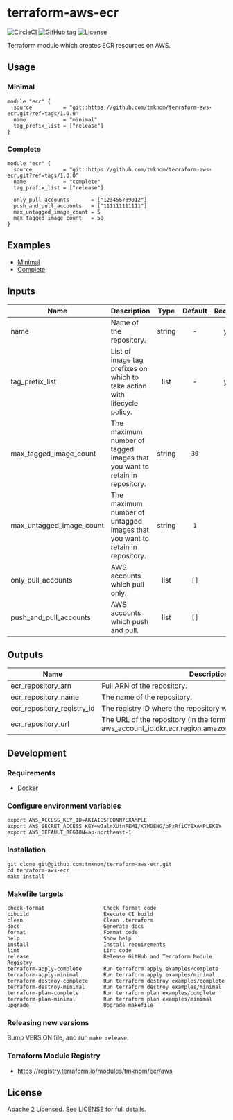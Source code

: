 # terraform-aws-ecr

[![CircleCI](https://circleci.com/gh/tmknom/terraform-aws-ecr.svg?style=svg)](https://circleci.com/gh/tmknom/terraform-aws-ecr)
[![GitHub tag](https://img.shields.io/github/tag/tmknom/terraform-aws-ecr.svg)](https://registry.terraform.io/modules/tmknom/ecr/aws)
[![License](https://img.shields.io/github/license/tmknom/terraform-aws-ecr.svg)](https://opensource.org/licenses/Apache-2.0)

Terraform module which creates ECR resources on AWS.

## Usage

### Minimal

```hcl
module "ecr" {
  source          = "git::https://github.com/tmknom/terraform-aws-ecr.git?ref=tags/1.0.0"
  name            = "minimal"
  tag_prefix_list = ["release"]
}
```

### Complete

```hcl
module "ecr" {
  source          = "git::https://github.com/tmknom/terraform-aws-ecr.git?ref=tags/1.0.0"
  name            = "complete"
  tag_prefix_list = ["release"]

  only_pull_accounts       = ["123456789012"]
  push_and_pull_accounts   = ["111111111111"]
  max_untagged_image_count = 5
  max_tagged_image_count   = 50
}
```

## Examples

- [Minimal](https://github.com/tmknom/terraform-aws-ecr/tree/master/examples/minimal)
- [Complete](https://github.com/tmknom/terraform-aws-ecr/tree/master/examples/complete)

## Inputs

| Name                     | Description                                                                  |  Type  | Default | Required |
| ------------------------ | ---------------------------------------------------------------------------- | :----: | :-----: | :------: |
| name                     | Name of the repository.                                                      | string |    -    |   yes    |
| tag_prefix_list          | List of image tag prefixes on which to take action with lifecycle policy.    |  list  |    -    |   yes    |
| max_tagged_image_count   | The maximum number of tagged images that you want to retain in repository.   | string |  `30`   |    no    |
| max_untagged_image_count | The maximum number of untagged images that you want to retain in repository. | string |   `1`   |    no    |
| only_pull_accounts       | AWS accounts which pull only.                                                |  list  |  `[]`   |    no    |
| push_and_pull_accounts   | AWS accounts which push and pull.                                            |  list  |  `[]`   |    no    |

## Outputs

| Name                       | Description                                                                                        |
| -------------------------- | -------------------------------------------------------------------------------------------------- |
| ecr_repository_arn         | Full ARN of the repository.                                                                        |
| ecr_repository_name        | The name of the repository.                                                                        |
| ecr_repository_registry_id | The registry ID where the repository was created.                                                  |
| ecr_repository_url         | The URL of the repository (in the form aws_account_id.dkr.ecr.region.amazonaws.com/repositoryName) |

## Development

### Requirements

- [Docker](https://www.docker.com/)

### Configure environment variables

```shell
export AWS_ACCESS_KEY_ID=AKIAIOSFODNN7EXAMPLE
export AWS_SECRET_ACCESS_KEY=wJalrXUtnFEMI/K7MDENG/bPxRfiCYEXAMPLEKEY
export AWS_DEFAULT_REGION=ap-northeast-1
```

### Installation

```shell
git clone git@github.com:tmknom/terraform-aws-ecr.git
cd terraform-aws-ecr
make install
```

### Makefile targets

```text
check-format                   Check format code
cibuild                        Execute CI build
clean                          Clean .terraform
docs                           Generate docs
format                         Format code
help                           Show help
install                        Install requirements
lint                           Lint code
release                        Release GitHub and Terraform Module Registry
terraform-apply-complete       Run terraform apply examples/complete
terraform-apply-minimal        Run terraform apply examples/minimal
terraform-destroy-complete     Run terraform destroy examples/complete
terraform-destroy-minimal      Run terraform destroy examples/minimal
terraform-plan-complete        Run terraform plan examples/complete
terraform-plan-minimal         Run terraform plan examples/minimal
upgrade                        Upgrade makefile
```

### Releasing new versions

Bump VERSION file, and run `make release`.

### Terraform Module Registry

- <https://registry.terraform.io/modules/tmknom/ecr/aws>

## License

Apache 2 Licensed. See LICENSE for full details.
